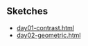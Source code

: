## Sketches

* [day01-contrast.html](day01-contrast.html)
* [day02-geometric.html](day02-geometric.html)

